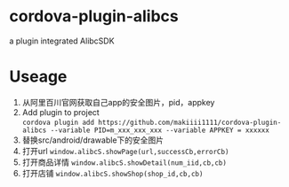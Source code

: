 # cordova-plugin-alibcs
a plugin integrated AlibcSDK
# Useage
1. 从阿里百川官网获取自己app的安全图片，pid，appkey
2. Add plugin to project <br/>
```cordova plugin add https://github.com/makiiii1111/cordova-plugin-alibcs --variable PID=m_xxx_xxx_xxx --variable APPKEY = xxxxxx```
3. 替换src/android/drawable下的安全图片
4. 打开url
```window.alibcS.showPage(url,successCb,errorCb)```
5. 打开商品详情
```window.alibcS.showDetail(num_iid,cb,cb)```
6. 打开店铺
```window.alibcS.showShop(shop_id,cb,cb)```
